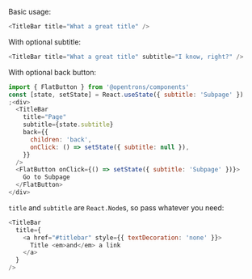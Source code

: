 Basic usage:

```js
<TitleBar title="What a great title" />
```

With optional subtitle:

```js
<TitleBar title="What a great title" subtitle="I know, right?" />
```

With optional back button:

```js
import { FlatButton } from '@opentrons/components'
const [state, setState] = React.useState({ subtitle: 'Subpage' })
;<div>
  <TitleBar
    title="Page"
    subtitle={state.subtitle}
    back={{
      children: 'back',
      onClick: () => setState({ subtitle: null }),
    }}
  />
  <FlatButton onClick={() => setState({ subtitle: 'Subpage' })}>
    Go to Subpage
  </FlatButton>
</div>
```

`title` and `subtitle` are `React.Node`s, so pass whatever you need:

```js
<TitleBar
  title={
    <a href="#titlebar" style={{ textDecoration: 'none' }}>
      Title <em>and</em> a link
    </a>
  }
/>
```
